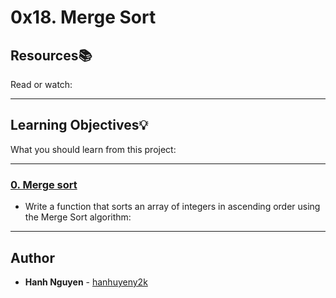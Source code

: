 # 0x18. Merge Sort

## Resources:books:
Read or watch:

---
## Learning Objectives:bulb:
What you should learn from this project:

---

### [0. Merge sort](./0-merge_sort.c)
* Write a function that sorts an array of integers in ascending order using the Merge Sort algorithm:

---

## Author
* **Hanh Nguyen** - [hanhuyeny2k](github.com/hanhuyeny2k)